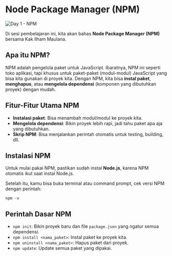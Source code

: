# Node Package Manager (NPM)

![Day 1 - NPM](https://github.com/user-attachments/assets/5fdd8aaf-b7b2-4962-879a-f29070a00ecf)

Di sesi pembelajaran ini, kita akan bahas **Node Package Manager (NPM)** bersama Kak Ilham Maulana.

## Apa itu NPM?
NPM adalah pengelola paket untuk JavaScript. Ibaratnya, NPM ini seperti toko aplikasi, tapi khusus untuk paket-paket (modul-modul) JavaScript yang bisa kita gunakan di proyek kita. Dengan NPM, kita bisa **instal paket**, **menghapus**, atau **mengelola dependensi** (komponen yang dibutuhkan proyek) dengan mudah.

## Fitur-Fitur Utama NPM
- **Instalasi paket**: Bisa menambah modul/modul ke proyek kita.
- **Mengelola dependensi**: Bikin proyek lebih rapi, jadi tahu paket apa aja yang dibutuhkan.
- **Skrip NPM**: Bisa menjalankan perintah otomatis untuk testing, building, dll.
  
## Instalasi NPM
Untuk mulai pakai NPM, pastikan sudah instal **Node.js**, karena NPM otomatis ikut saat instal Node.js. 

Setelah itu, kamu bisa buka terminal atau command prompt, cek versi NPM dengan perintah:
```
npm -v
```
## Perintah Dasar NPM
- `npm init`: Bikin proyek baru dan file `package.json` yang ngatur semua dependensi.
- `npm install <nama_paket>`: Instal paket ke proyek kita.
- `npm uninstall <nama_paket>`: Hapus paket dari proyek.
- `npm update`: Update semua paket yang dipakai.
